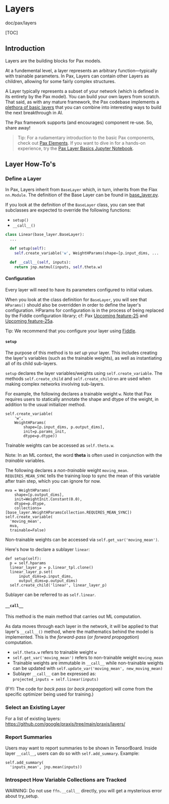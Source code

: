 # Layers

doc/pax/layers

[TOC]

## Introduction

Layers are the building blocks for Pax models.

At a fundemental level, a layer represents an arbitrary function—typically with
trainable parameters. In Pax, Layers can contain other Layers as children,
allowing for some fairly complex structures.

A Layer typically represents a subset of your network (which is defined in its
entirety by the Pax model). You can build your own layers from scratch. That
said, as with any mature framework, the Pax codebase implements a [plethora of
basic layers][plethora] that you can combine into interesting ways to build the
next breakthrough in AI.

The Pax framework supports (and encourages) component re-use. So, share away!

> Tip: For a rudamentary introduction to the basic Pax components, check out
> [Pax Elements][pax-elements]. If you want to dive in for a hands-on
> experience, try the [Pax Layer Basics Jupyter Notebook][layer_ipynb].

## Layer How-To's

### Define a Layer

In Pax, Layers inherit from `BaseLayer` which, in turn, inherits from the Flax
`nn.Module`. The definition of the Base Layer can be found in
[base_layer.py][base-layer].

If you look at the definition of the `BaseLayer` class, you can see that
subclasses are expected to override the following functions:

*   `setup()`
*   `__call__()`

```python
class Linear(base_layer.BaseLayer):
  ...

  def setup(self):
    self.create_variable('w', WeightHParams(shape=[p.input_dims, ...

  def __call__(self, inputs):
    return jnp.matmul(inputs, self.theta.w)
```

#### Configuration

Every layer will need to have its parameters configured to initial values.

When you look at the class definition for `BaseLayer`, you will see that
`HParams()` should also be overridden in order to define the layer's
configuration. HParams for configuration is in the process of being replaced by
the Fiddle configuration library; cf: Pax [Upcoming feature-25][upcoming-feature-25] and
[Upcoming feature-25a][upcoming-feature-25a].

Tip: We recommend that you configure your layer using
[Fiddle](internal-link/fiddle).


#### `setup`

The purpose of this method is to *set up* your layer. This includes creating the
layer's variables (such as the trainable weights), as well as instantiating all
of its child sub-layers.

`setup` declares the layer variables/weights using `self.create_variable`.  The
methods `self.create_child` and `self.create_children` are used when making
complex networks involving sub-layers.

For example, the following declares a trainable weight `w`. Note that Pax
requires users to statically annotate the shape and dtype of the weight, in
addition to the usual initializer method.

```
self.create_variable(
    'w',
    WeightHParams(
        shape=[p.input_dims, p.output_dims],
        init=p.params_init,
        dtype=p.dtype))
```

Trainable weights can be accessed as `self.theta.w`.

Note: In an ML context, the word **theta** is often used in conjunction with the
*trainable* variables.

The following declares a *non-trainable* weight `moving_mean`.
`REQUIRES_MEAN_SYNC` tells the training loop to sync the mean of this variable
after train step, which you can ignore for now.

```
mva = WeightHParams(
    shape=[p.output_dims],
    init=WeightInit.Constant(0.0),
    dtype=p.dtype,
    collections=[base_layer.WeightHParamsCollection.REQUIRES_MEAN_SYNC])
self.create_variable(
  'moving_mean',
  mva,
  trainable=False)
```

Non-trainable weights can be accessed via `self.get_var('moving_mean')`.

Here's how to declare a sublayer `linear`:

```
def setup(self):
  p = self.hparams
  linear_layer_p = p.linear_tpl.clone()
  linear_layer_p.set(
      input_dims=p.input_dims,
      output_dims=p.output_dims)
  self.create_child('linear', linear_layer_p)
```

Sublayer can be referred to as `self.linear`.

#### `__call__`

This method is the main method that carries out ML computation.

As data moves through each layer in the network, it will be applied to that
layer's `__call__()` method, where the mathematics behind the model is
implemented. This is the *forward-pass* (or *forward propagation*) computation.

*   `self.theta.w` refers to trainable weight `w`
*   `self.get_var('moving_mean')` refers to non-trainable weight `moving_mean`
*   Trainable weights are immutable in `__call__` while non-trainable weights
    can be updated with `self.update_var('moving_mean', new_moving_mean)`
*   Sublayer `__call__` can be expressed as: \
    `projected_inputs = self.linear(inputs)`

(FYI: The code for *back pass* (or *back propagation*) will come from the
specific optimizer being used for training.)

### Select an Existing Layer

For a list of existing layers: https://github.com/google/praxis/tree/main/praxis/layers/

### Report Summaries

Users may want to report summaries to be shown in TensorBoard. Inside layer
`__call__`, users can do so with `self.add_summary`. Example:

```
self.add_summary(
  'inputs_mean', jnp.mean(inputs))
```

### Introspect How Variable Collections are Tracked

WARNING: Do not use `ffn.__call__` directly, you will get a mysterious error
about try_setup.



<!-- Reference Links -->

[base-layer]: https://github.com/google/praxis/tree/main/praxis/base_layer.py
[ipynb_pax_layer]: https://github.com/google/paxml/tree/main/paxml/docs/tutorials/pax_layer_basics.ipynb
[layer_ipynb]: https://github.com/google/paxml/tree/main/paxml/docs/hands-on-tutorials.md#pax-layer-basics
[models]: https://github.com/google/paxml/tree/main/paxml/docs/models.md
[pax-elements]: https://github.com/google/paxml/tree/main/paxml/docs/learning-pax.md#pax-elements
[plethora]: https://github.com/google/praxis/tree/main/praxis/layers
[upcoming-feature-25]: internal-link/pax-upcoming-feature-25
[upcoming-feature-25a]: internal-link/pax-upcoming-feature-25a
